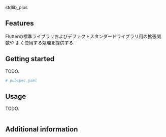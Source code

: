 stdlib_plus

## Features

Flutterの標準ライブラリおよびデファクトスタンダードライブラリ用の拡張関数や
よく使用する処理を提供する.

## Getting started

TODO.

```yaml
# pubspec.yaml
```

## Usage

TODO.

```dart
```
## Additional information
